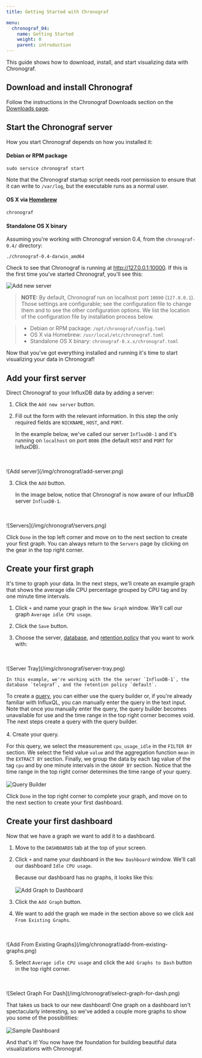```yaml
---
title: Getting Started with Chronograf

menu:
  chronograf_04:
    name: Getting Started
    weight: 0
    parent: introduction
---
```


This guide shows how to download, install, and start visualizing data with Chronograf.

## Download and install Chronograf
Follow the instructions in the Chronograf Downloads section on the [Downloads page](https://influxdb.com/download/index.html#).

## Start the Chronograf server
How you start Chronograf depends on how you installed it:

#### Debian or RPM package
```
sudo service chronograf start
```
Note that the Chronograf startup script needs root permission to ensure that it can write to `/var/log`, but the executable runs as a normal user.

#### OS X via [Homebrew](http://brew.sh/)
```
chronograf
```

#### Standalone OS X binary
Assuming you're working with Chronograf version 0.4, from the `chronograf-0.4/` directory:
```
./chronograf-0.4-darwin_amd64
```

Check to see that Chronograf is running at http://127.0.0.1:10000. If this is the first time you've started Chronograf, you'll see this:

![Add new server](/img/chronograf/add-new-server.png)

> **NOTE:** By default, Chronograf run on localhost port `10000` (`127.0.0.1`). Those settings are configurable; see the configuration file to change them and to see the other configuration options. We list the location of the configuration file by installation process below.

> * Debian or RPM package: `/opt/chronograf/config.toml`
> * OS X via Homebrew: `/usr/local/etc/chronograf.toml`
> * Standalone OS X binary: `chronograf-0.x.x/chronograf.toml`

Now that you've got everything installed and running it's time to start visualizing your data in Chronograf!

## Add your first server
Direct Chronograf to your InfluxDB data by adding a server:

1. Click the `Add new server` button.

2. Fill out the form with the relevant information. In this step the only required fields are `NICKNAME`, `HOST`, and `PORT`.  

    In the example below, we've called our server `InfluxDB-1` and it's running on `localhost` on port `8086` (the default `HOST` and `PORT` for InfluxDB). 
<br>
<br>
![Add server](/img/chronograf/add-server.png)

3. Click the `Add` button. 

    In the image below, notice that Chronograf is now aware of our InfluxDB server `InfluxDB-1`.
<br>
<br>
![Servers](/img/chronograf/servers.png)

Click `Done` in the top left corner and move on to the next section to create your first graph. You can always return to the `Servers` page by clicking on the gear in the top right corner.

## Create your first graph
It's time to graph your data. In the next steps, we'll create an example graph that shows the average idle CPU percentage grouped by CPU tag and by one minute time intervals. 

1. Click `+` and name your graph in the `New Graph` window. We'll call our graph `Average idle CPU usage`.

2. Click the `Save` button.

3. Choose the server, [database](../concepts/glossary.html#database), and [retention policy](../concepts/glossary.html#retention-policy-rp) that you want to work with:
<br>
<br>
![Server Tray](/img/chronograf/server-tray.png)

    In this example, we're working with the the server `InfluxDB-1`, the database `telegraf`, and the retention policy `default`.

To create a [query](https://influxdb.com/docs/v0.9/concepts/glossary.html#query), you can either use the query builder or, if you're already familiar with InfluxQL, you can manually enter the query in the text input. Note that once you manually enter the query, the query builder becomes unavailable for use and the time range in the top right corner becomes void. The next steps create a query with the query builder.  
<br>
4. Create your query. 

For this query, we select the measurement `cpu_usage_idle` in the `FILTER BY` section. We select the field value `value` and the aggregation function `mean` in the `EXTRACT BY` section. Finally, we group the data by each tag value of the tag `cpu` and by one minute intervals in the `GROUP BY` section. Notice that the time range in the top right corner determines the time range of your query.
<br>
<br>
    ![Query Builder](/img/chronograf/query-builder.png)

Click `Done` in the top right corner to complete your graph, and move on to the next section to create your first dashboard.

## Create your first dashboard
Now that we have a graph we want to add it to a dashboard.

1. Move to the `DASHBOARDS` tab at the top of your screen.

2. Click `+` and name your dashboard in the `New Dashboard` window. We'll call our dashboard `Idle CPU usage`.

    Because our dashboard has no graphs, it looks like this:
    <br>
    <br>
    ![Add Graph to Dashboard](/img/chronograf/add-graph-to-dash.png)

3. Click the `Add Graph` button. 

4. We want to add the graph we made in the section above so we click `Add From Existing Graphs`.
<br>
<br>
![Add From Existing Graphs](/img/chronograf/add-from-existing-graphs.png)

5. Select `Average idle CPU usage` and click the `Add Graphs to Dash` button in the top right corner.
<br>
<br>
![Select Graph For Dash](/img/chronograf/select-graph-for-dash.png)

That takes us back to our new dashboard! One graph on a dashboard isn't spectacularly interesting, so we've added a couple more graphs to show you some of the possibilities:
<br>
<br>
![Sample Dashboard](/img/chronograf/sample-dashboard.png)

And that's it! You now have the foundation for building beautiful data visualizations with Chronograf.


